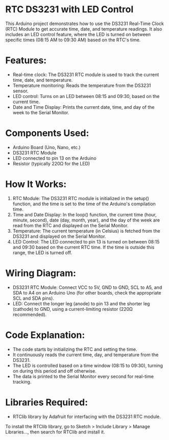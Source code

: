 # RTC DS3231 with LED Control

This Arduino project demonstrates how to use the DS3231 Real-Time Clock (RTC) Module to get accurate time, date, and temperature readings. It also includes an LED control feature, where the LED is turned on between specific times (08:15 AM to 09:30 AM) based on the RTC's time. 

# Features:
- Real-time clock: The DS3231 RTC module is used to track the current time, date, and temperature.
- Temperature monitoring: Reads the temperature from the DS3231 sensor.
- LED control: Turns on an LED between 08:15 and 09:30, based on the current time.
- Date and Time Display: Prints the current date, time, and day of the week to the Serial Monitor.

# Components Used:
- Arduino Board (Uno, Nano, etc.)
- DS3231 RTC Module
- LED connected to pin 13 on the Arduino
- Resistor (typically 220Ω for the LED)

# How It Works:
1. RTC Module: The DS3231 RTC module is initialized in the setup() function, and the time is set to the time of the Arduino's compilation time.
2. Time and Date Display: In the loop() function, the current time (hour, minute, second), date (day, month, year), and the day of the week are read from the RTC and displayed on the Serial Monitor.
3. Temperature: The current temperature (in Celsius) is fetched from the DS3231 and displayed on the Serial Monitor.
4. LED Control: The LED connected to pin 13 is turned on between 08:15 and 09:30 based on the current RTC time. If the time is outside this range, the LED is turned off.

# Wiring Diagram:
- DS3231 RTC Module: Connect VCC to 5V, GND to GND, SCL to A5, and SDA to A4 on an Arduino Uno (for other boards, check the appropriate SCL and SDA pins).
- LED: Connect the longer leg (anode) to pin 13 and the shorter leg (cathode) to GND, using a current-limiting resistor (220Ω recommended).

# Code Explanation:
- The code starts by initializing the RTC and setting the time.
- It continuously reads the current time, day, and temperature from the DS3231.
- The LED is controlled based on a time window (08:15 to 09:30), turning on during this period and off otherwise.
- The data is printed to the Serial Monitor every second for real-time tracking.

# Libraries Required:
- RTClib library by Adafruit for interfacing with the DS3231 RTC module.

To install the RTClib library, go to Sketch > Include Library > Manage Libraries..., then search for RTClib and install it. 
